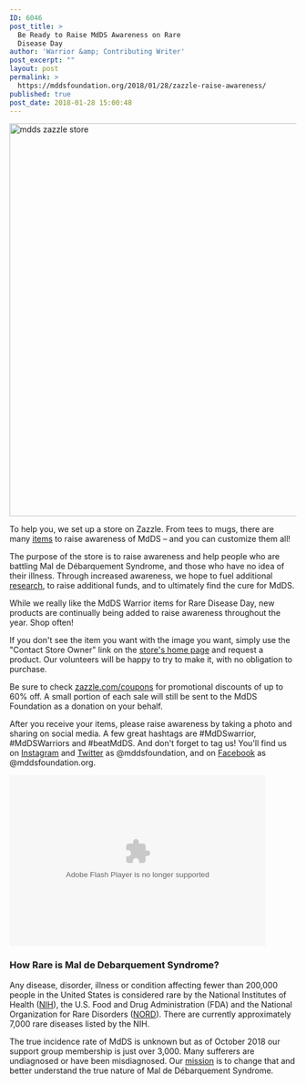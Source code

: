```yaml
---
ID: 6046
post_title: >
  Be Ready to Raise MdDS Awareness on Rare
  Disease Day
author: 'Warrior &amp; Contributing Writer'
post_excerpt: ""
layout: post
permalink: >
  https://mddsfoundation.org/2018/01/28/zazzle-raise-awareness/
published: true
post_date: 2018-01-28 15:00:48
---
```

<a href="https://www.zazzle.com/collections/mdds_warrior-119704754484402740?rf=238617487973604920&amp;CMPN=share_dclit&amp;lang=en&amp;social=true"><img class="alignnone wp-image-6227 size-full" src="https://mddsfoundation.org/wp-content/uploads/2018/01/Screen-Shot-2018-01-28-at-12.14.37-PM.png" alt="mdds zazzle store" width="833" height="690" /></a>

To help you, we set up a store on Zazzle. From tees to mugs, there are many <a href="http://www.zazzle.com/mddsfoundation?rf=238617487973604920" rel="nofollow">items</a> to raise awareness of MdDS – and you can customize them all!

The purpose of the store is to raise awareness and help people who are battling Mal de Débarquement Syndrome, and those who have no idea of their illness. Through increased awareness, we hope to fuel additional <a href="https://mddsfoundation.org/research/">research</a>, to raise additional funds, and to ultimately find the cure for MdDS.

While we really like the MdDS Warrior items for Rare Disease Day, new products are continually being added to raise awareness throughout the year. Shop often!

If you don't see the item you want with the image you want, simply use the "Contact Store Owner" link on the <a href="http://www.zazzle.com/mddsfoundation?rf=238617487973604920">store's home page</a> and request a product. Our volunteers will be happy to try to make it, with no obligation to purchase.

Be sure to check <a href="https://www.zazzle.com/coupons">zazzle.com/coupons</a> for promotional discounts of up to 60% off. A small portion of each sale will still be sent to the MdDS Foundation as a donation on your behalf.

After you receive your items, please raise awareness by taking a photo and sharing on social media. A few great hashtags are #MdDSwarrior, #MdDSWarriors and #beatMdDS. And don't forget to tag us! You'll find us on <a href="https://www.instagram.com/mddsfoundation/">Instagram</a> and <a href="https://www.twitter.com/mddsfoundation/">Twitter</a> as @mddsfoundation, and on <a href="https://www.facebook.com/mddsfoundation.org/">Facebook</a> as @mddsfoundation.org.

<embed src="https://www.zazzle.com/utl/getpanel?zp=117465803888387074" type="application/x-shockwave-flash" width="450" height="300"></embed>
<h3>How Rare is Mal de Debarquement Syndrome?</h3>
Any disease, disorder, illness or condition affecting fewer than 200,000 people in the United States is considered rare by the National Institutes of Health (<a href="https://www.nih.gov/">NIH</a>), the U.S. Food and Drug Administration (FDA) and the National Organization for Rare Disorders (<a href="https://rarediseases.org/">NORD</a>). There are currently approximately 7,000 rare diseases listed by the NIH.

The true incidence rate of MdDS is unknown but as of October 2018 our support group membership is just over 3,000. Many sufferers are undiagnosed or have been misdiagnosed. Our <a href="https://mddsfoundation.org/about-the-foundation/">mission</a> is to change that and better understand the true nature of Mal de Débarquement Syndrome.